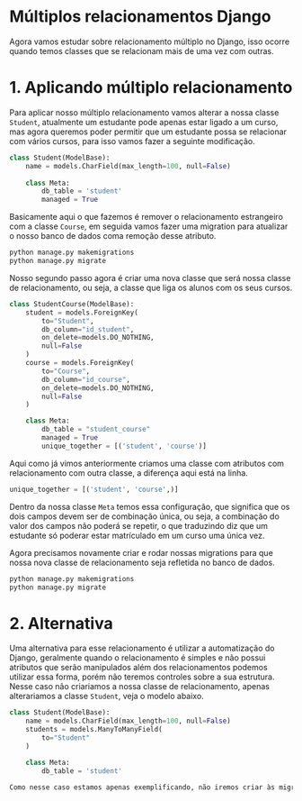 # Múltiplos relacionamentos Django

Agora vamos estudar sobre relacionamento múltiplo no Django, isso ocorre quando temos classes que se relacionam mais de uma vez com outras.

# 1. Aplicando múltiplo relacionamento

Para aplicar nosso múltiplo relacionamento vamos alterar a nossa classe `Student`, atualmente um estudante pode apenas estar ligado a um curso, mas agora queremos poder permitir que um estudante possa se relacionar com vários cursos, para isso vamos fazer a seguinte modificação.

```py
class Student(ModelBase):
    name = models.CharField(max_length=100, null=False)
    
    class Meta:
        db_table = 'student'
        managed = True
```

Basicamente aqui o que fazemos é remover o relacionamento estrangeiro com a classe `Course`, em seguida vamos fazer uma migration para atualizar o nosso banco de dados coma remoção desse atributo.

```sh
python manage.py makemigrations
python manage.py migrate
```
Nosso segundo passo agora é criar uma nova classe que será nossa classe de relacionamento, ou seja, a classe que liga os alunos com os seus cursos.

```py
class StudentCourse(ModelBase):
    student = models.ForeignKey(
        to="Student",
        db_column="id_student",
        on_delete=models.DO_NOTHING,
        null=False
    )
    course = models.ForeignKey(
        to="Course",
        db_column="id_course",
        on_delete=models.DO_NOTHING,
        null=False
    )

    class Meta:
        db_table = "student_course"
        managed = True
        unique_together = [('student', 'course')]
```
Aqui como já vimos anteriormente criamos uma classe com atributos com relacionamento com outra classe, a diferença aqui está na linha.

```py
unique_together = [('student', 'course',)]
```
Dentro da nossa classe `Meta` temos essa configuração, que significa que os dois campos devem ser de combinação única, ou seja, a combinação do valor dos campos não poderá se repetir, o que traduzindo diz que um estudante só poderar estar matrículado em um curso uma única vez.

Agora precisamos novamente criar e rodar nossas migrations para que nossa nova classe de relacionamento seja refletida no banco de dados.

```sh
python manage.py makemigrations
python manage.py migrate
```
# 2. Alternativa

Uma alternativa para esse relacionamento é utilizar a automatização do Django, geralmente quando o relacionamento é simples e não possui atributos que serão manipulados além dos relacionamentos podemos utilizar essa forma, porém não teremos controles sobre a sua estrutura.
Nesse caso não criariamos a nossa classe de relacionamento, apenas alterariamos a classe `Student`, veja o modelo abaixo.

```py
class Student(ModelBase):
    name = models.CharField(max_length=100, null=False)
    students = models.ManyToManyField(
        to="Student"
    )

    class Meta:
        db_table = 'student'
          
Como nesse caso estamos apenas exemplificando, não iremos criar às migrations, aqui finalizamos nosso estudo sobre `múltiplo relacionamento`.